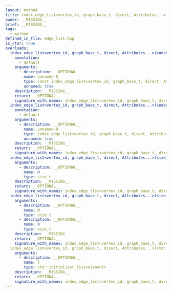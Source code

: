 ```yaml
---
layout: method
title: index_edge_list<vertex_id, graph_base_t, direct, Attributes...>
owner: __MISSING__
brief: __MISSING__
tags:
  - method
defined_in_file: edge_list.hpp
is_ctor: true
overloads:
  index_edge_list<vertex_id, graph_base_t, direct, Attributes...>(const index_edge_list<vertex_id, graph_base_t, direct, Attributes...> &):
    annotation:
      - default
    arguments:
      - description: __OPTIONAL__
        name: unnamed-0
        type: const index_edge_list<vertex_id, graph_base_t, direct, Attributes...> &
        unnamed: true
    description: __MISSING__
    return: __OPTIONAL__
    signature_with_names: index_edge_list<vertex_id, graph_base_t, direct, Attributes...>(const index_edge_list<vertex_id, graph_base_t, direct, Attributes...> &)
  index_edge_list<vertex_id, graph_base_t, direct, Attributes...>(index_edge_list<vertex_id, graph_base_t, direct, Attributes...> &&):
    annotation:
      - default
    arguments:
      - description: __OPTIONAL__
        name: unnamed-0
        type: index_edge_list<vertex_id, graph_base_t, direct, Attributes...> &&
        unnamed: true
    description: __MISSING__
    return: __OPTIONAL__
    signature_with_names: index_edge_list<vertex_id, graph_base_t, direct, Attributes...>(index_edge_list<vertex_id, graph_base_t, direct, Attributes...> &&)
  index_edge_list<vertex_id, graph_base_t, direct, Attributes...>(size_t):
    arguments:
      - description: __OPTIONAL__
        name: N
        type: size_t
    description: __MISSING__
    return: __OPTIONAL__
    signature_with_names: index_edge_list<vertex_id, graph_base_t, direct, Attributes...>(size_t N)
  index_edge_list<vertex_id, graph_base_t, direct, Attributes...>(size_t, size_t):
    arguments:
      - description: __OPTIONAL__
        name: M
        type: size_t
      - description: __OPTIONAL__
        name: N
        type: size_t
    description: __MISSING__
    return: __OPTIONAL__
    signature_with_names: index_edge_list<vertex_id, graph_base_t, direct, Attributes...>(size_t M, size_t N)
  index_edge_list<vertex_id, graph_base_t, direct, Attributes...>(std::initializer_list<element>):
    arguments:
      - description: __OPTIONAL__
        name: l
        type: std::initializer_list<element>
    description: __MISSING__
    return: __OPTIONAL__
    signature_with_names: index_edge_list<vertex_id, graph_base_t, direct, Attributes...>(std::initializer_list<element> l)
---
```


